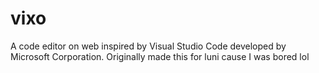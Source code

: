 # vixo
A code editor on web inspired by Visual Studio Code developed by Microsoft Corporation. Originally made this for luni cause I was bored lol

